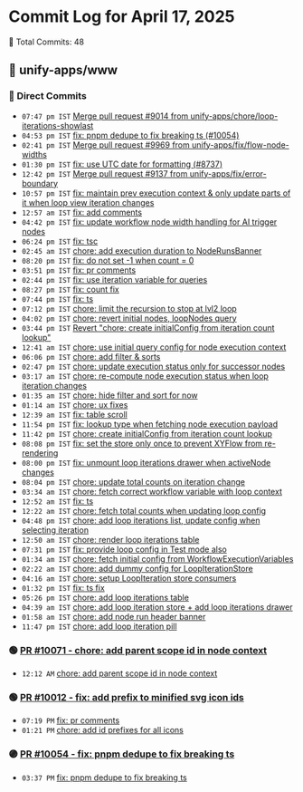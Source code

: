 # Commit Log for April 17, 2025

📝 Total Commits: 48

## 📁 unify-apps/www

### 🔨 Direct Commits

- `07:47 pm IST` [Merge pull request #9014 from unify-apps/chore/loop-iterations-showlast](https://github.com/unify-apps/www/commit/abc889d8f4167a50359f74331a067ed2881dee3b)
- `04:53 pm IST` [fix: pnpm dedupe to fix breaking ts (#10054)](https://github.com/unify-apps/www/commit/7f33e0c11c7b1145a37951908c6e3890cba2206e)
- `02:41 pm IST` [Merge pull request #9969 from unify-apps/fix/flow-node-widths](https://github.com/unify-apps/www/commit/036a18deff7809f865ba692f3460b683efb1b6d3)
- `01:30 pm IST` [fix: use UTC date for formatting (#8737)](https://github.com/unify-apps/www/commit/cbfe7859314fdef5404f4e2f0db3045ec63390be)
- `12:42 pm IST` [Merge pull request #9137 from unify-apps/fix/error-boundary](https://github.com/unify-apps/www/commit/15cb4b53dbae801715b798d7fbdd59c1180752f9)
- `10:57 pm IST` [fix: maintain prev execution context & only update parts of it when loop view iteration changes](https://github.com/unify-apps/www/commit/59e8b02f224f3eb826690db53f3fd7c7da0b0606)
- `12:57 am IST` [fix: add comments](https://github.com/unify-apps/www/commit/fbf92f79641d1cdf209f0049e921d9321b83cce6)
- `04:42 pm IST` [fix: update workflow node width handling for AI trigger nodes](https://github.com/unify-apps/www/commit/35b706e72faeb85b893bd688af9ae90403725b10)
- `06:24 pm IST` [fix: tsc](https://github.com/unify-apps/www/commit/8dd031290e63e9e936d25bb977275bbfb5023a28)
- `02:45 am IST` [chore: add execution duration to NodeRunsBanner](https://github.com/unify-apps/www/commit/e56d99ac77ec8ddb0d05c05d6dd02e6370027fcb)
- `08:20 pm IST` [fix: do not set -1 when count = 0](https://github.com/unify-apps/www/commit/44be5d9b8fa2f152f48dee23680ceb67ba654be9)
- `03:51 pm IST` [fix: pr comments](https://github.com/unify-apps/www/commit/6e7c4da3d700bb9f33f33a7c5383079eb5204533)
- `02:44 pm IST` [fix: use iteration variable for queries](https://github.com/unify-apps/www/commit/2b51a7aad918bbf13a9189e1d193e24843fbd6d2)
- `08:27 pm IST` [fix: count fix](https://github.com/unify-apps/www/commit/283d284d54874ea58502442315b53b099ee49b55)
- `07:44 pm IST` [fix: ts](https://github.com/unify-apps/www/commit/4484571a742664d499484e6de8a7c8ad76a63c01)
- `07:12 pm IST` [chore: limit the recursion to stop at lvl2 loop](https://github.com/unify-apps/www/commit/82d3f187a1425d710d5651a66eec1fb16f4453a9)
- `04:02 pm IST` [chore: revert initial nodes, loopNodes query](https://github.com/unify-apps/www/commit/21a4411bab2db08e7990d964a0d42ddb3f725913)
- `03:44 pm IST` [Revert "chore: create initialConfig from iteration count lookup"](https://github.com/unify-apps/www/commit/ebbb10eb4f8d43e63ae527e7604e7ff7ee3fb819)
- `12:41 am IST` [chore: use initial query config for node execution context](https://github.com/unify-apps/www/commit/ec83640bf9be1773954bc7a3579d73605c16b5d7)
- `06:06 pm IST` [chore: add filter & sorts](https://github.com/unify-apps/www/commit/933a9359c664cc3931126f74987c5c1835f4c784)
- `02:47 pm IST` [chore: update execution status only for successor nodes](https://github.com/unify-apps/www/commit/31a41e80dda105297a5d42ffe2e26d21f973871b)
- `03:17 am IST` [chore: re-compute node execution status when loop iteration changes](https://github.com/unify-apps/www/commit/8474e6ff6705ee8ba5555e7a9862dea81b2550d1)
- `01:35 am IST` [chore: hide filter and sort for now](https://github.com/unify-apps/www/commit/60d1fe39918837ce4fa2cb10defba1ae7819ac4a)
- `01:14 am IST` [chore: ux fixes](https://github.com/unify-apps/www/commit/8cb672842d05d96939d3b1f130b4c3dddd873503)
- `12:39 am IST` [fix: table scroll](https://github.com/unify-apps/www/commit/57345973cce33751d34ac62835f3909ccf406eb2)
- `11:54 pm IST` [fix: lookup type when fetching node execution payload](https://github.com/unify-apps/www/commit/fc56846f07cac3b1f9d31ea5c54a8b7c0f5ada58)
- `11:42 pm IST` [chore: create initialConfig from iteration count lookup](https://github.com/unify-apps/www/commit/87e8f44f744822f30528a3da288d8f231ed80bbc)
- `08:08 pm IST` [fix: set the store only once to prevent XYFlow from re-rendering](https://github.com/unify-apps/www/commit/ad73ec19b800c3c257f64ceae7fb85505f5af3b2)
- `08:00 pm IST` [fix: unmount loop iterations drawer when activeNode changes](https://github.com/unify-apps/www/commit/ab1112227a467568f7c5a4238b0b6450dcbc308b)
- `08:04 pm IST` [chore: update total counts on iteration change](https://github.com/unify-apps/www/commit/cae194b6888b0e55f9136df2d6758912f4c5d39e)
- `03:34 am IST` [chore: fetch correct workflow variable with loop context](https://github.com/unify-apps/www/commit/cd42277b6a9f622a614bb9a82b97d68f5b22c150)
- `12:52 am IST` [fix: ts](https://github.com/unify-apps/www/commit/3bf847b6136c326b80de82121f25128398b34a5b)
- `12:22 am IST` [chore: fetch total counts when updating loop config](https://github.com/unify-apps/www/commit/704a7846d375dc693175fc6b09a0dfd9a2c5bd40)
- `04:48 pm IST` [chore: add loop iterations list, update config when selecting iteration](https://github.com/unify-apps/www/commit/9243a2e09d17087f6e1b8229d66ffa64ceb5276b)
- `12:50 am IST` [chore: render loop iterations table](https://github.com/unify-apps/www/commit/0821c2083ab3058510df6e09951f7577664178c8)
- `07:31 pm IST` [fix: provide loop config in Test mode also](https://github.com/unify-apps/www/commit/255416e98ec5b51bb9b3a4f5862d33301899871c)
- `01:34 am IST` [chore: fetch initial config from WorkflowExecutionVariables](https://github.com/unify-apps/www/commit/634ec7c408ebe248e46b38a70d3a59363d402407)
- `02:22 am IST` [chore: add dummy config for LoopIterationStore](https://github.com/unify-apps/www/commit/0ac44873c512c973c3934b55c05593d33a008dfd)
- `04:16 am IST` [chore: setup LoopIteration store consumers](https://github.com/unify-apps/www/commit/25c6b21f9835e2ed67eacc9d17640465a93693ab)
- `01:32 pm IST` [fix: ts fix](https://github.com/unify-apps/www/commit/f19be543ba9a407db272cfa4adac03c51cbf29cb)
- `05:26 pm IST` [chore: add loop iterations table](https://github.com/unify-apps/www/commit/7ed829c806bd1060339d3600f6e3992c8f2834f3)
- `04:39 am IST` [chore: add loop iteration store + add loop iterations drawer](https://github.com/unify-apps/www/commit/fd32020b620c0383656ccd3603fd1a6ca259a575)
- `01:58 am IST` [chore: add node run header banner](https://github.com/unify-apps/www/commit/31bf6efc3a75ef3ffb45d1c933c1d37dc468fec0)
- `11:47 pm IST` [chore: add loop iteration pill](https://github.com/unify-apps/www/commit/d454db998e245fc1a8bbc6cd827c6fa884265953)

### 🟢 [PR #10071 - chore: add parent scope id in node context](https://github.com/unify-apps/www/pull/10071)

- `12:12 AM` [chore: add parent scope id in node context](https://github.com/unify-apps/www/commit/41483564dbafd224cf249d8dc0b0715007bed9f3)

### 🟢 [PR #10012 - fix: add prefix to minified svg icon ids](https://github.com/unify-apps/www/pull/10012)

- `07:19 PM` [fix: pr comments](https://github.com/unify-apps/www/commit/fa9b232c1533f6803fdb54e8812b7cd15d233a05)
- `01:21 PM` [chore: add id prefixes for all icons](https://github.com/unify-apps/www/commit/f0ebb7113817b023b3b1fd64f05ca5ac5c925ce9)

### 🟣 [PR #10054 - fix: pnpm dedupe to fix breaking ts](https://github.com/unify-apps/www/pull/10054)

- `03:37 PM` [fix: pnpm dedupe to fix breaking ts](https://github.com/unify-apps/www/commit/706118a6c9731743c3f6144b136634689ee1d352)


